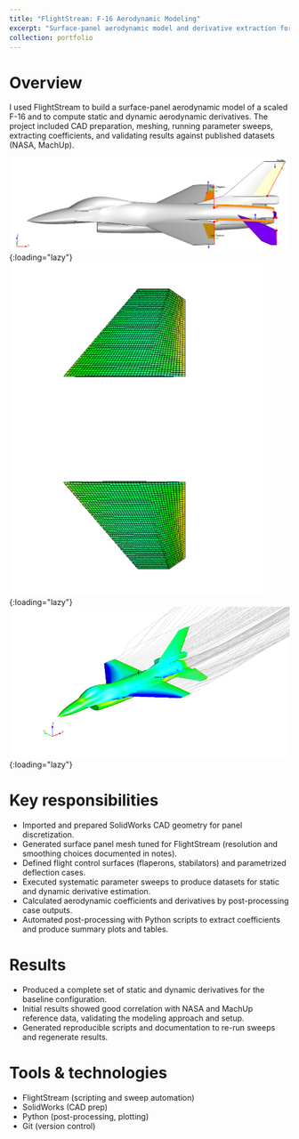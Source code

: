 ```yaml
---
title: "FlightStream: F-16 Aerodynamic Modeling"
excerpt: "Surface-panel aerodynamic model and derivative extraction for an F-16 baseline using FlightStream<br/><img src='/images/flightstream.png'>"
collection: portfolio
---
```


Overview
======
I used FlightStream to build a surface-panel aerodynamic model of a scaled F-16 and to compute static and dynamic aerodynamic derivatives. The project included CAD preparation, meshing, running parameter sweeps, extracting coefficients, and validating results against published datasets (NASA, MachUp).

![FlightStream Surface Components](/images/flightstream_surface.png){:loading="lazy"}
![FlightStream Mesh](/images/flightstream_mesh.png){:loading="lazy"}
![FlightStream Pressure Plot](/images/flightstream.png){:loading="lazy"}

Key responsibilities
======
- Imported and prepared SolidWorks CAD geometry for panel discretization.
- Generated surface panel mesh tuned for FlightStream (resolution and smoothing choices documented in notes).
- Defined flight control surfaces (flaperons, stabilators) and parametrized deflection cases.
- Executed systematic parameter sweeps to produce datasets for static and dynamic derivative estimation.
- Calculated aerodynamic coefficients and derivatives by post-processing case outputs.
- Automated post-processing with Python scripts to extract coefficients and produce summary plots and tables.

Results
======
- Produced a complete set of static and dynamic derivatives for the baseline configuration.
- Initial results showed good correlation with NASA and MachUp reference data, validating the modeling approach and setup.
- Generated reproducible scripts and documentation to re-run sweeps and regenerate results.

Tools & technologies
======
- FlightStream (scripting and sweep automation)
- SolidWorks (CAD prep)
- Python (post-processing, plotting)
- Git (version control)


